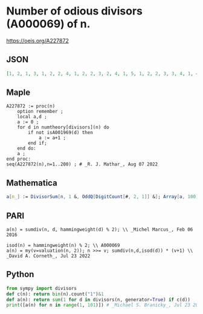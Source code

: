 # Number of odious divisors \(A000069\) of n\.
https://oeis.org/A227872
## JSON
```JSON
[1, 2, 1, 3, 1, 2, 2, 4, 1, 2, 2, 3, 2, 4, 1, 5, 1, 2, 2, 3, 3, 4, 1, 4, 2, 4, 1, 6, 1, 2, 2, 6, 2, 2, 3, 3, 2, 4, 2, 4, 2, 6, 1, 6, 1, 2, 2, 5, 3, 4, 1, 6, 1, 2, 3, 8, 2, 2, 2, 3, 2, 4, 3, 7, 2, 4, 2, 3, 2, 6, 1, 4, 2, 4, 2, 6, 3, 4, 2, 5, 2, 4, 1, 9, 1, 2, 2]
```
## Maple
```Maple
A227872 := proc(n)
    option remember ;
    local a,d ;
    a := 0 ;
    for d in numtheory[divisors](n) do
        if not isA001969(d) then
            a := a+1 ;
        end if;
    end do:
    a ;
end proc:
seq(A227872(n),n=1..200) ; # _R. J. Mathar_, Aug 07 2022
```
## Mathematica
```Mathematica
a[n_] := DivisorSum[n, 1 &, OddQ[DigitCount[#, 2, 1]] &]; Array[a, 100] (* _Amiram Eldar_, Jul 23 2022 *)
```
## PARI
```PARI
a(n) = sumdiv(n, d, hammingweight(d) % 2); \\ _Michel Marcus_, Feb 06 2016
```
```PARI
isod(n) = hammingweight(n) % 2; \\ A000069
a(n) = my(v=valuation(n, 2)); n >>= v; sumdiv(n,d,isod(d)) * (v+1) \\ _David A. Corneth_, Jul 23 2022
```
## Python
```Python
from sympy import divisors
def c(n): return bin(n).count("1")&1
def a(n): return sum(1 for d in divisors(n, generator=True) if c(d))
print([a(n) for n in range(1, 101)]) # _Michael S. Branicky_, Jul 23 2022
```
